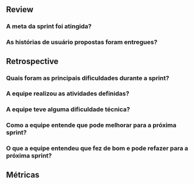 ## Review
### A meta da sprint foi atingida?

### As histórias de usuário propostas foram entregues?



## Retrospective
### Quais foram as principais dificuldades durante a sprint?
### A equipe realizou as atividades definidas?
### A equipe teve alguma dificuldade técnica?
### Como a equipe entende que pode melhorar para a próxima sprint?
### O que a equipe entendeu que fez de bom e pode refazer para a próxima sprint?


## Métricas